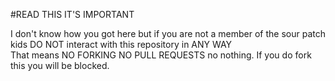 #READ THIS IT'S IMPORTANT

I don't know how you got here but if you are not a member of the sour patch kids DO NOT interact with this repository in ANY WAY  
That means NO FORKING NO PULL REQUESTS no nothing. If you do fork this you will be blocked.
